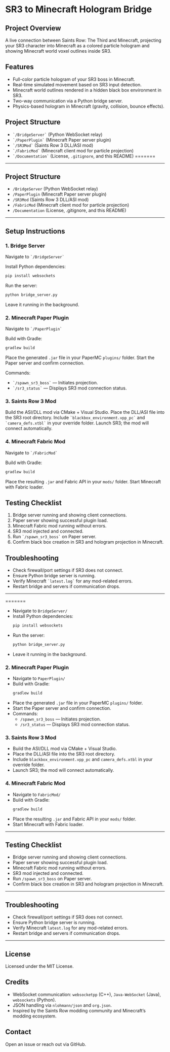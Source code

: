 # SR3 to Minecraft Hologram Bridge

## Project Overview

A live connection between Saints Row: The Third and Minecraft, projecting your SR3 character into Minecraft as a colored particle hologram and showing Minecraft world voxel outlines inside SR3.

## Features

- Full-color particle hologram of your SR3 boss in Minecraft.
- Real-time simulated movement based on SR3 input detection.
- Minecraft world outlines rendered in a hidden black box environment in SR3.
- Two-way communication via a Python bridge server.
- Physics-based hologram in Minecraft (gravity, collision, bounce effects).


## Project Structure

- `` `/BridgeServer` `` (Python WebSocket relay)
- `` `/PaperPlugin` `` (Minecraft Paper server plugin)
- `` `/SR3Mod` `` (Saints Row 3 DLL/ASI mod)
- `` `/FabricMod` `` (Minecraft client mod for particle projection)
- `` `/Documentation` `` (License, `.gitignore`, and this README)
=======
---

## Project Structure

- `/BridgeServer` (Python WebSocket relay)
- `/PaperPlugin` (Minecraft Paper server plugin)
- `/SR3Mod` (Saints Row 3 DLL/ASI mod)
- `/FabricMod` (Minecraft client mod for particle projection)
- `/Documentation` (License, .gitignore, and this README)

---

## Setup Instructions

### 1. Bridge Server

Navigate to `` `/BridgeServer` ``

Install Python dependencies:
```bash
pip install websockets
```

Run the server:
```bash
python bridge_server.py
```
Leave it running in the background.

### 2. Minecraft Paper Plugin

Navigate to `` `/PaperPlugin` ``

Build with Gradle:
```bash
gradlew build
```

Place the generated `.jar` file in your PaperMC `plugins/` folder.
Start the Paper server and confirm connection.

Commands:
- `` `/spawn_sr3_boss` `` — Initiates projection.
- `` `/sr3_status` `` — Displays SR3 mod connection status.

### 3. Saints Row 3 Mod

Build the ASI/DLL mod via CMake + Visual Studio.
Place the DLL/ASI file into the SR3 root directory.
Include `` `blackbox_environment.vpp_pc` `` and `` `camera_defs.xtbl` `` in your override folder.
Launch SR3; the mod will connect automatically.

### 4. Minecraft Fabric Mod

Navigate to `` `/FabricMod` ``

Build with Gradle:
```bash
gradlew build
```

Place the resulting `.jar` and Fabric API in your `mods/` folder.
Start Minecraft with Fabric loader.

## Testing Checklist

1. Bridge server running and showing client connections.
2. Paper server showing successful plugin load.
3. Minecraft Fabric mod running without errors.
4. SR3 mod injected and connected.
5. Run `` `/spawn_sr3_boss` `` on Paper server.
6. Confirm black box creation in SR3 and hologram projection in Minecraft.

## Troubleshooting

- Check firewall/port settings if SR3 does not connect.
- Ensure Python bridge server is running.
- Verify Minecraft `` `latest.log` `` for any mod-related errors.
- Restart bridge and servers if communication drops.

---

=======
- Navigate to `BridgeServer/`
- Install Python dependencies:
  ```bash
  pip install websockets
  ```
- Run the server:
  ```bash
  python bridge_server.py
  ```
- Leave it running in the background.

### 2. Minecraft Paper Plugin

- Navigate to `PaperPlugin/`
- Build with Gradle:
  ```bash
  gradlew build
  ```
- Place the generated `.jar` file in your PaperMC `plugins/` folder.
- Start the Paper server and confirm connection.
- Commands:
  - `/spawn_sr3_boss` — Initiates projection.
  - `/sr3_status` — Displays SR3 mod connection status.

### 3. Saints Row 3 Mod

- Build the ASI/DLL mod via CMake + Visual Studio.
- Place the DLL/ASI file into the SR3 root directory.
- Include `blackbox_environment.vpp_pc` and `camera_defs.xtbl` in your override folder.
- Launch SR3; the mod will connect automatically.

### 4. Minecraft Fabric Mod

- Navigate to `FabricMod/`
- Build with Gradle:
  ```bash
  gradlew build
  ```
- Place the resulting `.jar` and Fabric API in your `mods/` folder.
- Start Minecraft with Fabric loader.

---

## Testing Checklist

- Bridge server running and showing client connections.
- Paper server showing successful plugin load.
- Minecraft Fabric mod running without errors.
- SR3 mod injected and connected.
- Run `/spawn_sr3_boss` on Paper server.
- Confirm black box creation in SR3 and hologram projection in Minecraft.

---

## Troubleshooting

- Check firewall/port settings if SR3 does not connect.
- Ensure Python bridge server is running.
- Verify Minecraft `latest.log` for any mod-related errors.
- Restart bridge and servers if communication drops.

---

## License

Licensed under the MIT License.

## Credits

- WebSocket communication: `websocketpp` (C++), `Java-WebSocket` (Java), `websockets` (Python).
- JSON handling via `nlohmann/json` and `org.json`.
- Inspired by the Saints Row modding community and Minecraft’s modding ecosystem.

## Contact

Open an issue or reach out via GitHub.
